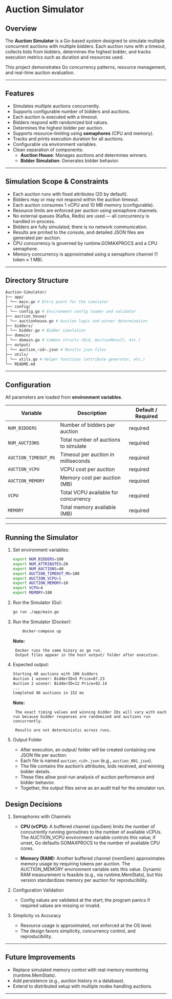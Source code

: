 # Auction Simulator

## Overview

The **Auction Simulator** is a Go-based system designed to simulate multiple concurrent auctions with multiple bidders. Each auction runs with a timeout, collects bids from bidders, determines the highest bidder, and tracks execution metrics such as duration and resources used.  

This project demonstrates Go concurrency patterns, resource management, and real-time auction evaluation.

---

## Features

- Simulates multiple auctions concurrently.  
- Supports configurable number of bidders and auctions.  
- Each auction is executed with a timeout.  
- Bidders respond with randomized bid values.  
- Determines the highest bidder per auction.  
- Supports resource-limiting using **semaphores** (CPU and memory).  
- Tracks and prints execution duration for all auctions.  
- Configurable via environment variables.  
- Clean separation of components:  
  - **Auction House**: Manages auctions and determines winners.  
  - **Bidder Simulation**: Generates bidder behavior.  

---

## Simulation Scope & Constraints
- Each auction runs with fixed attributes (20 by default).
- Bidders may or may not respond within the auction timeout.
- Each auction consumes 1 vCPU and 10 MB memory (configurable).
- Resource limits are enforced per auction using semaphore channels.
- No external queues (Kafka, Redis) are used — all concurrency is handled in-process.
- Bidders are fully simulated; there is no network communication.
- Results are printed to the console, and detailed JSON files are generated per auction.
- CPU concurrency is governed by runtime.GOMAXPROCS and a CPU semaphore.
- Memory concurrency is approximated using a semaphore channel (1 token ≈ 1 MB). 

---

## Directory Structure

```bash
Auction-Simulator/
├── app/
│ └── main.go # Entry point for the simulator
├── config/
│ └── config.go # Environment config loader and validator
├── auction_house/
│ └── auctionhouse.go # Auction logic and winner determination
├── bidders/
│ └── bidder.go # Bidder simulation
├── domain/
│ └── domain.go # Common structs (Bid, AuctionResult, etc.)
├── output/
│ └── auction_<id>.json # Results json files
├── utils/
│ └── utils.go # Helper functions (attribute generator, etc.)
└── README.md
```

---

## Configuration

All parameters are loaded from **environment variables**.  

| Variable               | Description                                    | Default / Required |
|------------------------|-----------------------------------------------|------------------|
| `NUM_BIDDERS`          | Number of bidders per auction                 | required         |
| `NUM_AUCTIONS`         | Total number of auctions to simulate          | required         |
| `AUCTION_TIMEOUT_MS`   | Timeout per auction in milliseconds           | required         |
| `AUCTION_VCPU`         | VCPU cost per auction                         | required         |
| `AUCTION_MEMORY`       | Memory cost per auction (MB)                  | required         |
| `VCPU`                 | Total VCPU available for concurrency          | required         |
| `MEMORY`               | Total memory available (MB)                   | required         |

---

## Running the Simulator

1. Set environment variables:

    ```bash
    export NUM_BIDDERS=100
    export NUM_ATTRIBUTES=20
    export NUM_AUCTIONS=40
    export AUCTION_TIMEOUT_MS=100
    export AUCTION_VCPU=1
    export AUCTION_MEMORY=10
    export VCPU=4
    export MEMORY=100
    ```
2.  Run the Simulator (Go):

    ```bash
    go run ./app/main.go
    ```

3. Run the Simulator (Docker):

    ```bash
        docker-compose up
    ```


    **Note:**

        Docker runs the same binary as go run.
        Output files appear in the host output/ folder after execution.

4. Expected output:

    ```bash
    Starting 40 auctions with 100 bidders
    Auction 1 winner: BidderID=5 Price=87.23
    Auction 2 winner: BidderID=12 Price=92.14
    ...
    Completed 40 auctions in 152 ms
    ```
    **Note:**

        The exact timing values and winning bidder IDs will vary with each run because bidder responses are randomized and auctions run concurrently.

        Results are not deterministic across runs.

5. Output Folder

    - After execution, an output/ folder will be created containing one JSON file per auction:
    - Each file is named `auction_<id>.json` (e.g., `auction_001.json`).
    - The file contains the auction’s attributes, bids received, and winning bidder details.
    - These files allow post-run analysis of auction performance and bidder behavior.
    - Together, the output files serve as an audit trail for the simulator run.

## Design Decisions
1. Semaphores with Channels

   - **CPU (vCPU):**
    A buffered channel (cpuSem) limits the number of concurrently running goroutines to the number of available vCPUs. The AUCTION_VCPU environment variable controls this value; if unset, Go defaults GOMAXPROCS to the number of available CPU cores.

    - **Memory (RAM):**
    Another buffered channel (memSem) approximates memory usage by requiring tokens per auction. The AUCTION_MEMORY environment variable sets this value. Dynamic RAM measurement is feasible (e.g., via runtime.MemStats), but this version standardizes memory per auction for reproducibility.


2. Configuration Validation

    - Config values are validated at the start; the program panics if required values are missing or invalid.

3. Simplicity vs Accuracy

    - Resource usage is approximated, not enforced at the OS level.
    - The design favors simplicity, concurrency control, and reproducibility.
---

## Future Improvements
   - Replace simulated memory control with real memory monitoring (runtime.MemStats).
   - Add persistence (e.g., auction history in a database).
   - Extend to distributed setup with multiple nodes handling auctions.
---